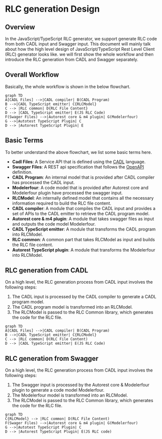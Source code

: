 # RLC generation Design

## Overview

In the JavaScript/TypeScript RLC generator, we support generate RLC code from both CADL input and Swagger input. This document will mainly talk about how the high level design of JavaScript/TypeScript Rest Level Client (RLC) generator looks like. we will first show the whole workflow and then introduce the RLC generation from CADL and Swagger separately.

## Overall Workflow

Basically, the whole workflow is shown in the below flowchart.

```mermaid
graph TD
A[CADL Files] -->|CADL compiler| B(CADL Program)
B -->|CADL TypeScript emitter| C{RLCModel}
C --> |RLC common| D{RLC File Content}
D --> |CADL TypeScript emitter| E(JS RLC Code)
F(Swager Files) -->|Autorest core & m4 plugin| G(Modelerfour)
G -->|Autotest TypeScript Plugin| C
D --> |Autorest TypeScript Plugin| E
```

## Basic Terms

To better understand the above flowchart, we list some basic terms here.

- **Cadl Files**: A Service API that is defined using the [CADL](https://github.com/microsoft/cadl) language.
- **Swagger Files**: A REST api specification that follows the [OpenAPI](https://swagger.io/) definition.
- **CADL Program**: An internal model that is provided after CADL compiler has processed the CADL input.
- **Modelerfour**: A code model that is provided after Autorest core and Modelerfour plugin have processed the swagger input.
- **RLCModel**: An internally defined model that contains all the necessary information required to build the RLC file content.
- **CADL compiler**: A module that compiles the CADL input and provides a set of APIs to the CADL emitter to retrieve the CADL program model.
- **Autorest core & m4 plugin**: A module that takes swagger files as input and outputs the code model Modelerfour.
- **CADL TypeScript emitter**: A module that transforms the CADL program into RLCModel.
- **RLC common**: A common part that takes RLCModel as input and builds the RLC file content.
- **Autorest TypeScript plugin**: A module that transforms the Modelerfour into RLCModel.

## RLC generation from CADL

On a high level, the RLC generation process from CADL input involves the following steps:
1. The CADL input is processed by the CADL compiler to generate a CADL program model.
1. The CADL program model is transformed into an RLCModel.
1. The RLCModel is passed to the RLC Common library, which generates the code for the RLC file.

```mermaid
graph TD
A[CADL Files] -->|CADL compiler| B(CADL Program)
B -->|CADL TypeScript emitter| C{RLCModel}
C --> |RLC common| D(RLC File Content)
D --> |CADL TypeScript emitter| E(JS RLC Code)
```

## RLC generation from Swagger

On a high level, the RLC generation process from CADL input involves the following steps:
1. The Swagger input is processed by the Autorest core & Modelerfour plugin to generate a code model Modelerfour.
1. The Modelerfour model is transformed into an RLCModel.
1. The RLCModel is passed to the RLC Common library, which generates the code for the RLC file.

```mermaid
graph TD
C{RLCModel} --> |RLC common| D(RLC File Content)
F(Swager Files) -->|Autorest core & m4 plugin| G(Modelerfour)
G -->|Autotest TypeScript Plugin| C
D --> |Autorest TypeScript Plugin| E(JS RLC code)
```
